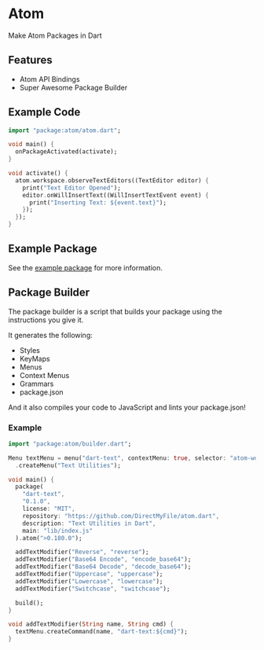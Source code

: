 # Atom

Make Atom Packages in Dart

## Features

- Atom API Bindings
- Super Awesome Package Builder

## Example Code

```dart
import "package:atom/atom.dart";

void main() {
  onPackageActivated(activate);
}

void activate() {
  atom.workspace.observeTextEditors((TextEditor editor) {
    print("Text Editor Opened");
    editor.onWillInsertText((WillInsertTextEvent event) {
      print("Inserting Text: ${event.text}");
    });
  });
}
```

## Example Package

See the [example package](https://github.com/DirectMyFile/atom.dart/tree/master/example) for more information.

## Package Builder

The package builder is a script that builds your package using the instructions you give it.

It generates the following:

- Styles
- KeyMaps
- Menus
- Context Menus
- Grammars
- package.json

And it also compiles your code to JavaScript and lints your package.json!

### Example

```dart
import "package:atom/builder.dart";

Menu textMenu = menu("dart-text", contextMenu: true, selector: "atom-workspace")
  .createMenu("Text Utilities");

void main() {
  package(
    "dart-text",
    "0.1.0",
    license: "MIT",
    repository: "https://github.com/DirectMyFile/atom.dart",
    description: "Text Utilities in Dart",
    main: "lib/index.js"
  ).atom(">0.180.0");

  addTextModifier("Reverse", "reverse");
  addTextModifier("Base64 Encode", "encode_base64");
  addTextModifier("Base64 Decode", "decode_base64");
  addTextModifier("Uppercase", "uppercase");
  addTextModifier("Lowercase", "lowercase");
  addTextModifier("Switchcase", "switchcase");

  build();
}

void addTextModifier(String name, String cmd) {
  textMenu.createCommand(name, "dart-text:${cmd}");
}
```
